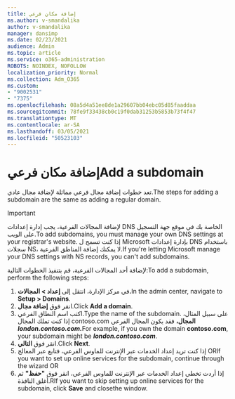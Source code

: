 ```yaml
---
title: إضافة مكان فرعي
ms.author: v-smandalika
author: v-smandalika
manager: dansimp
ms.date: 02/23/2021
audience: Admin
ms.topic: article
ms.service: o365-administration
ROBOTS: NOINDEX, NOFOLLOW
localization_priority: Normal
ms.collection: Adm_O365
ms.custom:
- "9002531"
- "7375"
ms.openlocfilehash: 08a5d4a51ee8de1a29607bb04ebc05d85faaddaa
ms.sourcegitcommit: 78fe9f33438cb0c19f0dab31253b5853b73f4f47
ms.translationtype: MT
ms.contentlocale: ar-SA
ms.lasthandoff: 03/05/2021
ms.locfileid: "50523103"
---
```

# <a name="add-a-subdomain"></a><span data-ttu-id="41d0d-102">إضافة مكان فرعي</span><span class="sxs-lookup"><span data-stu-id="41d0d-102">Add a subdomain</span></span>

<span data-ttu-id="41d0d-103">تعد خطوات إضافة مجال فرعي مماثلة لإضافة مجال عادي.</span><span class="sxs-lookup"><span data-stu-id="41d0d-103">The steps for adding a subdomain are the same as adding a regular domain.</span></span> 

> [!IMPORTANT]
> <span data-ttu-id="41d0d-104">لإضافة المجالات الفرعية، يجب إدارة إعدادات DNS الخاصة بك في موقع جهة التسجيل على الويب.</span><span class="sxs-lookup"><span data-stu-id="41d0d-104">To add subdomains, you must manage your own DNS settings at your registrar's website.</span></span> <span data-ttu-id="41d0d-105">إذا كنت تسمح ل Microsoft بإدارة إعدادات DNS باستخدام سجلات NS، لا يمكنك إضافة المناطق الفرعية.</span><span class="sxs-lookup"><span data-stu-id="41d0d-105">If you're letting Microsoft manage your DNS settings with NS records, you can't add subdomains.</span></span> 

<span data-ttu-id="41d0d-106">لإضافة أحد المجالات الفرعية، قم بتنفيذ الخطوات التالية:</span><span class="sxs-lookup"><span data-stu-id="41d0d-106">To add a subdomain, perform the following steps:</span></span>

1. <span data-ttu-id="41d0d-107">في مركز الإدارة، انتقل إلى **إعداد > المجالات.**</span><span class="sxs-lookup"><span data-stu-id="41d0d-107">In the admin center, navigate to **Setup > Domains**.</span></span>
2. <span data-ttu-id="41d0d-108">انقر فوق **إضافة مجال**.</span><span class="sxs-lookup"><span data-stu-id="41d0d-108">Click **Add a domain**.</span></span>
3. <span data-ttu-id="41d0d-109">اكتب اسم النطاق الفرعي.</span><span class="sxs-lookup"><span data-stu-id="41d0d-109">Type the name of the subdomain.</span></span> <span data-ttu-id="41d0d-110">على سبيل المثال، إذا كنت تملك المجال contoso.com **المجال،** فقد يكون المجال الفرعي **_london.contoso.com._**</span><span class="sxs-lookup"><span data-stu-id="41d0d-110">For example, if you own the domain **contoso.com**, your subdomain might be **_london.contoso.com_**.</span></span>
4. <span data-ttu-id="41d0d-111">انقر فوق **التالي**.</span><span class="sxs-lookup"><span data-stu-id="41d0d-111">Click **Next**.</span></span>
5. <span data-ttu-id="41d0d-112">إذا كنت تريد إعداد الخدمات عبر الإنترنت للماوس الفرعي، فتابع عبر المعالج OR</span><span class="sxs-lookup"><span data-stu-id="41d0d-112">If you want to set up online services for the subdomain, continue through the wizard OR</span></span>
6. <span data-ttu-id="41d0d-113">إذا أردت تخطي إعداد الخدمات عبر الإنترنت للماوس الفرعي، انقر فوق **"حفظ"** ثم أغلق النافذة.</span><span class="sxs-lookup"><span data-stu-id="41d0d-113">RIf you want to skip setting up online services for the subdomain, click **Save** and closethe window.</span></span>

